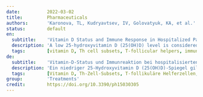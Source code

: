 ```yaml
---
date:          2022-03-02
title:         Pharmaceuticals
authors:       'Karonova, TL, Kudryavtsev, IV, Golovatyuk, KA, et al.'
status:        default
en:
  subtitle:    'Vitamin D Status and Immune Response in Hospitalized Patients with Moderate and Severe COVID-19'
  description: 'A low 25-hydroxyvitamin D (25(OH)D) level is considered as an independent risk factor for COVID-19 severity. However, the association between vitamin D status and outcomes in COVID-19 is controversial. In the present study we investigate the association between the serum 25(OH)D level, immune response, and clinical disease course in patients with COVID-19. A total of 311 patients hospitalized with COVID-19 were enrolled. For patients with a vitamin D deficiency/insufficiency, the prevalence of severe COVID-19 was higher than in those with a normal 25(OH)D level. The threshold of 25(OH)D level associated with mortality was 11.4 ng/mL (p = 0.003, ROC analysis). The frequency of CD3+CD4+ T helper (Th) cells was decreased in patients with 25(OH)D level ≤ 11.4 ng/mL, compared to healthy controls (HCs). There were no differences in the frequency of naive, central memory (CM), effector memory (EM), and terminally differentiated effector memory Th cells in patients with COVID-19 compared to HCs. The frequency of T-follicular helpers was decreased both in patients with 25(OH)D level > 11.4 ng/mL and 25(OH)D level ≤ 11.4 ng/mL (p = 0.003) compared to HCs. Patients with 25(OH)D level > 11.4 ng/mL had an increased frequency of Th2 CM and decreased Th17 CM. While the frequency of Th2 EM was significantly increased, the frequency of Th17 EM was significantly decreased in both groups compared to HCs. Thus, 25(OH)D level is an independent risk factor for the disease severity and mortality in patients with COVID-19. We demonstrate that the serum 25(OH)D level ≤ 11.4 ng/mL is associated with the stimulation of Th2 and the downregulation of Th17 cell polarization of the adaptive immunity in patients with COVID-19. '
  tags:        [vitamin D, Th cell subsets, T-follicular helpers, immune response]
de:
  subtitle:    'Vitamin-D-Status und Immunreaktion bei hospitalisierten Patienten mit mäßiger und schwerer COVID-19'
  description: 'Ein niedriger 25-Hydroxyvitamin D (25(OH)D)-Spiegel gilt als unabhängiger Risikofaktor für den Schweregrad von COVID-19. Der Zusammenhang zwischen dem Vitamin-D-Status und den Ergebnissen bei COVID-19 ist jedoch umstritten. In der vorliegenden Studie untersuchten wir den Zusammenhang zwischen dem Serum-25(OH)D-Spiegel, der Immunantwort und dem klinischen Krankheitsverlauf bei Patienten mit COVID-19. Insgesamt wurden 311 Patienten, die mit COVID-19 hospitalisiert wurden, in die Studie aufgenommen. Bei Patienten mit Vitamin-D-Mangel/-Insuffizienz war die Prävalenz von schwerer COVID-19 höher als bei Patienten mit einem normalen 25(OH)D-Spiegel. Der mit der Sterblichkeit assoziierte Schwellenwert des 25(OH)D-Spiegels lag bei 11,4 ng/ml (p = 0,003, ROC-Analyse). Die Häufigkeit von CD3+CD4+ T-Helferzellen (Th-Zellen) war bei Patienten mit einem 25(OH)D-Spiegel ≤ 11,4 ng/mL im Vergleich zu gesunden Kontrollen (HCs) verringert. Die Häufigkeit von naiven, zentralen Gedächtnis- (CM), Effektor-Gedächtnis- (EM) und terminal differenzierten Effektor-Gedächtnis-TH-Zellen unterschied sich bei Patienten mit COVID-19 nicht von derjenigen gesunder Personen. Die Häufigkeit der T-follikulären Helferzellen war sowohl bei Patienten mit einem 25(OH)D-Spiegel > 11,4 ng/mL als auch bei Patienten mit einem 25(OH)D-Spiegel ≤ 11,4 ng/mL (p = 0,003) im Vergleich zu HCs verringert. Patienten mit einem 25(OH)D-Spiegel > 11,4 ng/mL hatten eine erhöhte Häufigkeit von Th2-EM und eine geringere Häufigkeit von Th17-EM. Während die Häufigkeit von Th2-EM signifikant erhöht war, war die Häufigkeit von Th17-EM in beiden Gruppen im Vergleich zu HCs signifikant verringert. Somit ist der 25(OH)D-Spiegel ein unabhängiger Risikofaktor für den Schweregrad der Erkrankung und die Sterblichkeit bei Patienten mit COVID-19. Wir zeigen, dass ein Serum-25(OH)D-Spiegel ≤ 11,4 ng/ml mit der Stimulierung der Th2 und der Herunterregulierung der Th17-Zellpolarisation der adaptiven Immunität bei Patienten mit COVID-19 verbunden ist. ' 
  tags:        [Vitamin D, Th-Zell-Subsets, T-follikuläre Helferzellen, Immunantwort]
group:         'Treatments'
credit:        https://doi.org/10.3390/ph15030305
---
```

